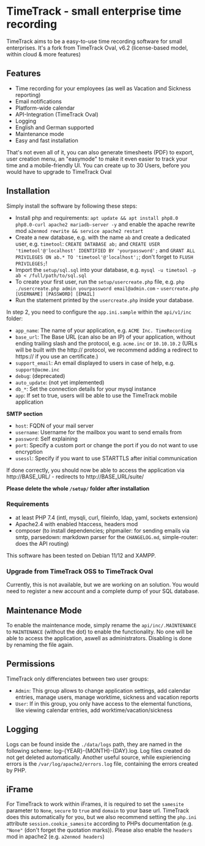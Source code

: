 # TimeTrack - small enterprise time recording

TimeTrack aims to be a easy-to-use time recording software for small enterprises.
It's a fork from TimeTrack Oval, v6.2 (license-based model, within cloud & more features)

## Features

- Time recording for your employees (as well as Vacation and Sickness reporting)
- Email notifications
- Platform-wide calendar
- API-Integration (TimeTrack Oval)
- Logging
- English and German supported
- Maintenance mode
- Easy and fast installation

That's not even all of it, you can also generate timesheets (PDF) to export, user creation menu, an "easymode" to make it even easier to track your time and a mobile-friendly UI.
You can create up to 30 Users, before you would have to upgrade to TimeTrack Oval

## Installation

Simply install the software by following these steps:

- Install php and requirements: `apt update && apt install php8.0 php8.0-curl apache2 mariadb-server -y` and enable the apache rewrite mod `a2enmod rewrite && service apache2 restart`
- Create a new database, e.g. with the name `ab` and create a dedicated user, e.g. `timetool`: `CREATE DATABASE ab;` and `CREATE USER 'timetool'@'localhost' IDENTIFIED BY 'yourpassword';` and `GRANT ALL PRIVILEGES ON ab.* TO 'timetool'@'localhost';`; don't forget to `FLUSH PRIVILEGES;`!
- Import the `setup/sql.sql` into your database, e.g. `mysql -u timetool -p ab < /full/path/to/sql.sql`
- To create your first user, run the `setup/usercreate.php` file, e.g. `php ./usercreate.php admin yourpassword email@admin.com` - `usercreate.php [USERNAME] [PASSWORD] [EMAIL]`
- Run the statement printed by the `usercreate.php` inside your database.

In step 2, you need to configure the `app.ini.sample` within the `api/v1/inc` folder:

- `app_name`: The name of your application, e.g. `ACME Inc. TimeRecording`
- `base_url`: The Base URL (can also be an IP) of your application, without ending trailing slash and the protocol, e.g. `acme.inc` or `10.10.10.2` (URLs will be built with the http:// protocol, we recommend adding a redirect to https:// if you use an certificate.)
- `support_email`: An email displayed to users in case of help, e.g. `support@acme.inc`
- `debug`: (deprecated)
- `auto_update`: (not yet implemented)
- `db_*`: Set the connection details for your mysql instance
- `app`: If set to true, users will be able to use the TimeTrack mobile application

**SMTP section**

- `host`: FQDN of your mail server
- `username`: Username for the mailbox you want to send emails from
- `password`: Self explaining
- `port`: Specify a custom port or change the port if you do not want to use encryption
- `usessl`: Specify if you want to use STARTTLS after initial communication

If done correctly, you should now be able to access the application via http://BASE_URL/ - redirects to http://BASE_URL/suite/

**Please delete the whole `/setup/` folder after installation**

### Requirements

- at least PHP 7.4 (intl, mysqli, curl, fileinfo, ldap, yaml, sockets extension)
- Apache2.4 with enabled htaccess, headers mod
- composer (to install dependencies; phpmailer: for sending emails via smtp, parsedown: markdown parser for the `CHANGELOG.md`, simple-router: does the API routing)

This software has been tested on Debian 11/12 and XAMPP.

### Upgrade from TimeTrack OSS to TimeTrack Oval

Currently, this is not available, but we are working on an solution.
You would need to register a new account and a complete dump of your SQL database.

## Maintenance Mode

To enable the maintenance mode, simply rename the `api/inc/.MAINTENANCE` to `MAINTENANCE` (without the dot) to enable the functionality. No one will be able to access the application, aswell as administrators.
Disabling is done by renaming the file again.

## Permissions

TimeTrack only differenciates between two user groups:

- `Admin`: This group allows to change application settings, add calendar entries, manage users, manage worktime, sickness and vacation reports
- `User`: If in this group, you only have access to the elemental functions, like viewing calendar entries, add worktime/vacation/sickness

## Logging

Logs can be found inside the `./data/logs` path, they are named in the following scheme: log-{YEAR}-{MONTH}-{DAY}.log. Log files created do not get deleted automatically.
Another useful source, while expieriencing errors is the `/var/log/apache2/errors.log` file, containing the errors created by PHP.

## iFrame

For TimeTrack to work within iFrames, it is required to set the `samesite` parameter to `None`, `secure` to `true` and `domain` to your base url.
TimeTrack does this automatically for you, but we also recommend setting the `php.ini` attribute `session.cookie_samesite` according to PHPs documentation (e.g. `"None"` (don't forget the quotation marks)).
Please also enable the `headers` mod in apache2 (e.g. `a2enmod headers`)
